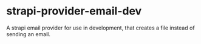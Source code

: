 # strapi-provider-email-dev

A strapi email provider for use in development, that creates a file instead of sending an email.
